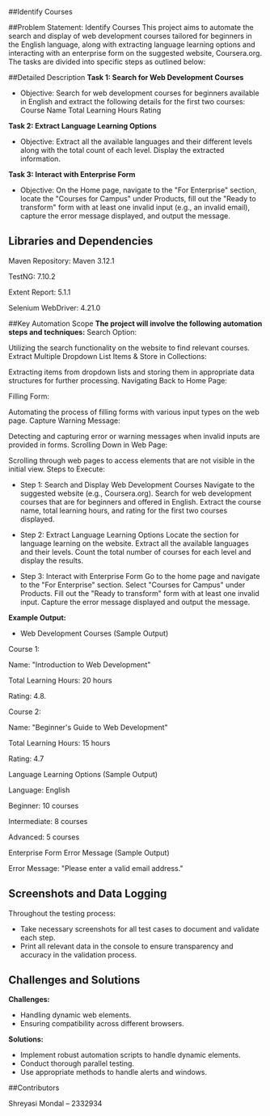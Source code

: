 ##Identify Courses

##Problem Statement: Identify Courses
This project aims to automate the search and display of web development courses tailored for beginners in the English language, along with extracting language learning options and interacting with an enterprise form on the suggested website, Coursera.org. The tasks are divided into specific steps as outlined below:
 
##Detailed Description
**Task 1: Search for Web Development Courses**
- Objective: Search for web development courses for beginners available in English and extract the following details for the first two courses:
Course Name
Total Learning Hours
Rating

**Task 2: Extract Language Learning Options**
- Objective: Extract all the available languages and their different levels along with the total count of each level. Display the extracted information.

**Task 3: Interact with Enterprise Form**
- Objective: On the Home page, navigate to the "For Enterprise" section, locate the "Courses for Campus" under Products, fill out the "Ready to transform" form with at least one invalid input (e.g., an invalid email), capture the error message displayed, and output the message.
 
## Libraries and Dependencies

Maven Repository: Maven 3.12.1

TestNG: 7.10.2

Extent Report: 5.1.1

Selenium WebDriver: 4.21.0

##Key Automation Scope
**The project will involve the following automation steps and techniques:**
Search Option:
 
Utilizing the search functionality on the website to find relevant courses.
Extract Multiple Dropdown List Items & Store in Collections:
 
Extracting items from dropdown lists and storing them in appropriate data structures for further processing.
Navigating Back to Home Page:
 
Filling Form:
 
Automating the process of filling forms with various input types on the web page.
Capture Warning Message:
 
Detecting and capturing error or warning messages when invalid inputs are provided in forms.
Scrolling Down in Web Page:
 
Scrolling through web pages to access elements that are not visible in the initial view.
Steps to Execute:

- Step 1: Search and Display Web Development Courses
Navigate to the suggested website (e.g., Coursera.org).
Search for web development courses that are for beginners and offered in English.
Extract the course name, total learning hours, and rating for the first two courses displayed.

- Step 2: Extract Language Learning Options
Locate the section for language learning on the website.
Extract all the available languages and their levels.
Count the total number of courses for each level and display the results.

- Step 3: Interact with Enterprise Form
Go to the home page and navigate to the "For Enterprise" section.
Select "Courses for Campus" under Products.
Fill out the "Ready to transform" form with at least one invalid input.
Capture the error message displayed and output the message.

**Example Output:**

- Web Development Courses (Sample Output)

Course 1:
 
Name: "Introduction to Web Development"

Total Learning Hours: 20 hours

Rating: 4.8.

Course 2:
 
Name: "Beginner's Guide to Web Development"

Total Learning Hours: 15 hours

Rating: 4.7

Language Learning Options (Sample Output)

Language: English
 
Beginner: 10 courses

Intermediate: 8 courses

Advanced: 5 courses


Enterprise Form Error Message (Sample Output)

Error Message: "Please enter a valid email address."

## Screenshots and Data Logging

Throughout the testing process:
- Take necessary screenshots for all test cases to document and validate each step.
- Print all relevant data in the console to ensure transparency and accuracy in the validation process.

## Challenges and Solutions

 **Challenges:**
  - Handling dynamic web elements.
  - Ensuring compatibility across different browsers.

 **Solutions:**
  - Implement robust automation scripts to handle dynamic elements.
  - Conduct thorough parallel testing.
  - Use appropriate methods to handle alerts and windows.

##Contributors

Shreyasi Mondal – 2332934
